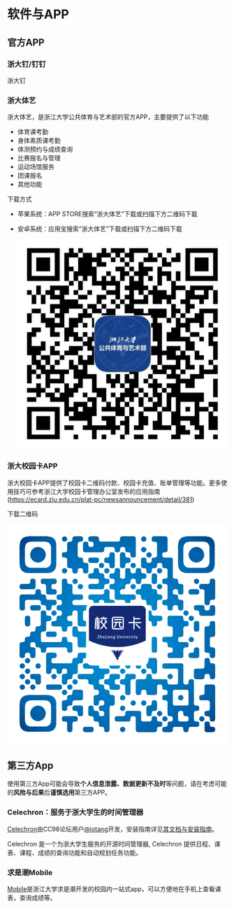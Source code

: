 # 软件与APP

## 官方APP

### 浙大钉/钉钉

浙大钉

### 浙大体艺

浙大体艺，是浙江大学公共体育与艺术部的官方APP，主要提供了以下功能

- 体育课考勤
- 身体素质课考勤
- 体测预约与成绩查询
- 比赛报名与管理
- 运动场馆服务
- 团课报名
- 其他功能

下载方式

- 苹果系统：APP STORE搜索“浙大体艺”下载或扫描下方二维码下载

- 安卓系统：应用宝搜索“浙大体艺”下载或扫描下方二维码下载

  ![](../assets/zhedatiyi.webp)

### 浙大校园卡APP

浙大校园卡APP提供了校园卡二维码付款、校园卡充值、账单管理等功能。更多使用技巧可参考浙江大学校园卡管理办公室发布的应用指南(https://ecard.zju.edu.cn/plat-pc/newsannouncement/detail/381)

下载二维码

![](../assets/card.webp)

 

## 第三方App

使用第三方App可能会导致**个人信息泄露、数据更新不及时**等问题，请在考虑可能的**风险与后果**后**谨慎选用**第三方APP。

### Celechron：服务于浙大学生的时间管理器

[Celechron](https://www.cc98.org/topic/5807824)由CC98论坛用户[@iotang](https://www.cc98.org/user/id/672329)开发，安装指南详见[其文档与安装指南](https://www.cc98.org/topic/5807824)。

Celechron 是一个为浙大学生服务的开源时间管理器, Celechron 提供日程、课表、课程、成绩的查询功能和自动规划任务功能。

### 求是潮Mobile

[Mobile](https://www.qsc.zju.edu.cn/mobile)是浙江大学求是潮开发的校园内一站式app，可以方便地在手机上查看课表，查询成绩等。
